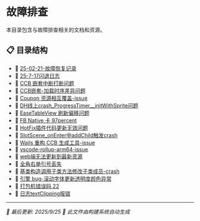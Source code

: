 # 故障排查

本目录包含与故障排查相关的文档和资源。

## 📋 目录结构

- 📝 [25-02-21-故障恢复记录](25-02-21-%E6%95%85%E9%9A%9C%E6%81%A2%E5%A4%8D%E8%AE%B0%E5%BD%95)
- 📝 [25-7-17闪退日志](25-7-17%E9%97%AA%E9%80%80%E6%97%A5%E5%BF%97)
- 📝 [CCB 嵌套中断打断问题](CCB%20%E5%B5%8C%E5%A5%97%E4%B8%AD%E6%96%AD%E6%89%93%E6%96%AD%E9%97%AE%E9%A2%98)
- 📝 [CCB嵌套-加载时序差异问题](CCB%E5%B5%8C%E5%A5%97-%E5%8A%A0%E8%BD%BD%E6%97%B6%E5%BA%8F%E5%B7%AE%E5%BC%82%E9%97%AE%E9%A2%98)
- 📝 [Coupon 资源相互覆盖-issue](Coupon%20%E8%B5%84%E6%BA%90%E7%9B%B8%E4%BA%92%E8%A6%86%E7%9B%96-issue)
- 📝 [DH线上crash_ProgressTimer__initWithSprite问题](DH%E7%BA%BF%E4%B8%8Acrash_ProgressTimer__initWithSprite%E9%97%AE%E9%A2%98)
- 📝 [EaseTableView 刷新偏移问题](EaseTableView%20%E5%88%B7%E6%96%B0%E5%81%8F%E7%A7%BB%E9%97%AE%E9%A2%98)
- 📝 [FB Native 卡 97percent](FB%20Native%20%E5%8D%A1%2097percent)
- 📝 [HotFix插件代码更新无效问题](HotFix%E6%8F%92%E4%BB%B6%E4%BB%A3%E7%A0%81%E6%9B%B4%E6%96%B0%E6%97%A0%E6%95%88%E9%97%AE%E9%A2%98)
- 📝 [SlotScene_onEnter中addChild触发crash](SlotScene_onEnter%E4%B8%ADaddChild%E8%A7%A6%E5%8F%91crash)
- 📝 [Wails 重构 CCB 生成工具-issue](Wails%20%E9%87%8D%E6%9E%84%20CCB%20%E7%94%9F%E6%88%90%E5%B7%A5%E5%85%B7-issue)
- 📝 [vscode-rollup-arm64-issue](vscode-rollup-arm64-issue)
- 📝 [web端无法更新到最新资源](web%E7%AB%AF%E6%97%A0%E6%B3%95%E6%9B%B4%E6%96%B0%E5%88%B0%E6%9C%80%E6%96%B0%E8%B5%84%E6%BA%90)
- 📝 [全角右单引号丢失](%E5%85%A8%E8%A7%92%E5%8F%B3%E5%8D%95%E5%BC%95%E5%8F%B7%E4%B8%A2%E5%A4%B1)
- 📝 [基类构造调用子类方法修改子类成员-crash](%E5%9F%BA%E7%B1%BB%E6%9E%84%E9%80%A0%E8%B0%83%E7%94%A8%E5%AD%90%E7%B1%BB%E6%96%B9%E6%B3%95%E4%BF%AE%E6%94%B9%E5%AD%90%E7%B1%BB%E6%88%90%E5%91%98-crash)
- 📝 [引擎 bug-滚动字体更新透明度颜色异常](%E5%BC%95%E6%93%8E%20bug-%E6%BB%9A%E5%8A%A8%E5%AD%97%E4%BD%93%E6%9B%B4%E6%96%B0%E9%80%8F%E6%98%8E%E5%BA%A6%E9%A2%9C%E8%89%B2%E5%BC%82%E5%B8%B8)
- 📝 [打包机错误码 22](%E6%89%93%E5%8C%85%E6%9C%BA%E9%94%99%E8%AF%AF%E7%A0%81%2022)
- 📝 [日志textClipping报错](%E6%97%A5%E5%BF%97textClipping%E6%8A%A5%E9%94%99)

---

*📅 最后更新: 2025/9/25*
*🤖 此文件由构建系统自动生成*
